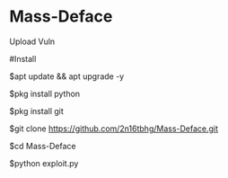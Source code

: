 # Mass-Deface
Upload Vuln


#Install

$apt update && apt upgrade -y

$pkg install python

$pkg install git 

$git clone https://github.com/2n16tbhg/Mass-Deface.git

$cd Mass-Deface

$python exploit.py
